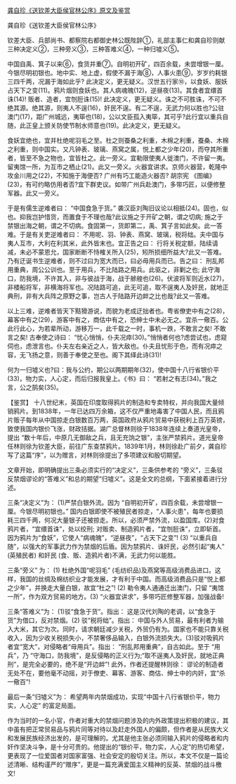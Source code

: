 [龚自珍《送钦差大臣侯官林公序》原文及鉴赏](https://www.vrrw.net/wx/10370.html)

龚自珍《送钦差大臣侯官林公序》

钦差大臣、兵部尚书、都察院右都御史林公既陛辞①，礼部主事仁和龚自珍则献三种决定义②，三种旁义③，三种答难义④，一种归墟义⑤。

中国自禹、箕子以来⑥，食货并重⑦。自明初开矿，四百余载，未尝增银一厘。今银尽明初银也。地中实、地上虚，假使不漏于海⑧，人事火患⑨，岁岁约耗银三四千两，况漏于海如此乎? 此决定义，更无疑义。汉世五行家⑩，以食妖、服妖占天下之变(11)。鸦片烟则食妖也。其人病魂魄(12)，逆昼夜(13)。其食者宜缳首诛(14)! 贩者、造者，宜刎脰诛(15)! 此决定义，更无疑义。诛之不可胜诛，不可不绝其源。绝其源，则夷人不逞(16)，奸民不逞。有二不逞，无武力何以胜也?公驻澳门(17)，距广州城远，夷筚也(18)，公以文臣孤入夷筚，其可乎?此行宜以重兵自随，此正皇上颁关防使节制水师意也(19)。此决定义，更无疑义。

食妖宜绝也，宜并杜绝呢羽毛之至。杜之则蚕桑之利重，木棉之利重，蚕桑、木棉之利重，则中国实。又凡钟表、玻璃、燕窝之属，悦上都之少年(20)，而夺其所重者，皆至不急之物也，宜皆杜之。此一旁义。宜勒限使夷人徙澳门，不许留一夷。留夷馆一所，为互市之栖止(21)。此又一旁义。火器宜讲求。京师火器营，乾隆中攻金川用之(22)，不知施于海便否? 广州有巧工能造火器否? 胡宗宪 《图编》(23)，有可约略仿用者否?宜下群吏议。如带广州兵赴澳门，多带巧匠，以便修整军器。此又一旁义。

于是有儒生逆难者曰： “中国食急于货。” 袭汉臣刘陶旧议论以相抵(24)。固也，似也。抑我岂护惜货，而置食于不理也哉?此议施之于开矿之朝，谓之切病; 施之于禁银出海之朝，谓之不切病。食固第一，货即第二，禹、箕子言如此矣。此一答难。于是有关吏逆难者曰： 不用呢、羽、钟表、燕窝、玻璃，税将绌。夫中国与夷人互市，大利在利其米，此外皆末也。宜正告之曰： 行将关税定额，陆续请减，未必不蒙恩允，国家断断不恃榷关所入(25)，矧所损细所益大?此又一答难。乃有迂诞书生逆难者，则不过曰为宽大而已，曰必毋用兵而已。告之曰： 刑乱邦用重典，周公公训也。至于用兵，不比陆路之用兵。此驱之，非剿之也; 此守海口，防我境，不许其入，非与彼战于海，战于艅艎也(26)。伏波将军则近水(27)，非楼船将军，非横海将军也。况陆路可追，此无可追，取不逞夷人及奸民，就地正典刑，非有大兵阵之原野之事，岂古人于陆路开边衅之比也哉?此又一答难。

以上三难，逆难者皆天下黠猾游说，而貌为老成迂拙者也。粤省僚吏中有之(28)，幕客中有之(29)，游客中有之，商估中有之，恐绅士中未必无之。宜杀一儆百。公此行此心，为若辈所动，游移万一，此千载之一时，事机一跌，不敢言之矣! 不敢言之矣! 古奉使之诗曰： “忧心悄悄，仆夫况瘁(30)。”悄悄者何也?虑尝试也，虑窥伺也，虑泄言也。仆夫左右亲近之人，皆大敌也。仆夫且忧形于色，而有况瘁之容，无飞扬之意，则善于奉使之至也。阁下其绎此诗(31)!

何为一归墟义也?曰：我与公约，期公以两期期年(32)，使中国十八行省银价平(33)，物力实，人心定，而后归报我皇上。《书》曰： “若射之有志(34)。”我之言，公之鹄矣(35)。



【鉴赏】 十八世纪末，英国在印度取得鸦片的制造和专卖特权，并向我国大量倾销鸦片。到1838年，一年已达四万余箱，这不仅严重地毒害了中国人民，而且鸦片贩子每年从中国掠走白银数百万两，英国政府从鸦片贸易中获税利上百万英镑，致使我国内银价飞涨，财政拮据。湖广总督林则徐于1838年连续上奏道光皇帝，提出 “数十年后，中原几无御敌之兵，且无充饷之银”，主张严禁鸦片。道光皇帝任林则徐为钦差大臣，前往广东查禁鸦片。1839年1月，林则徐赴广前夕，龚自珍写了这篇“序”，以为赠言，对林则徐提出了多项建议和殷切期望。

文章开始，即明确提出三条必须实行的“决定义”，三条供参考的 “旁义”，三条驳反禁烟谬论的“答难义”和总的期望“归墟义”。这是全文的总纲，下面紧接着进行分述。

三条“决定义”为： (1)严禁白银外流。因为 “自明初开矿，四百余载，未尝增银一厘。今银尽明初银也。” 国内白银即使不被殖民者掠走，“人事火患”，每年也要损耗三四千两，何况大量银子还被掠走。所以，必须严禁外流，以盈国库。(2)对食鸦片者，“宜缳首诛”，处以绞刑; 对贩卖、制造鸦片者，“宜刎脰诛”，立即斩首。因为鸦片为“食妖”，它使人“病魂魄”，“逆昼夜”，“占天下之变”! (3) “以重兵自随”，以强大的军事武力作为禁烟的后盾。因为禁鸦片、诛奸民，必然引起“夷人” (英殖民者) 和奸民 (食、贩、造鸦片者)不满，无武力何以能胜。

三条“旁义” 为： (1) 杜绝外国“呢羽毛” (毛纺织品)及燕窝等高级消费品进口。这样，我国的丝绸及棉纺织业才能发展，才有利于中国。而高级消费品只是“悦上都之少年”，并换走大量白银，故宜“杜之”! (2) 勒令夷人通通迁出澳门，只留 “夷馆一所”，作为双方贸易的地方。(3) “火器宜讲求”，多带巧匠修整军器，加强战备!

三条“答难义”为： (1)驳“食急于货”。指出： 这是汉代刘陶的老调，以“食急于货”为借口，反对禁烟。(2) 驳“税将绌”。指出： 中国与外人贸易，最有利者为输入大米，其它为次。同时，请求朝廷减少关税，外贸仍有为。国家也不能只靠关税收入，因为少收关税损失小，不禁奢侈品输入，白银外流损失大。(3)驳对吸鸦片者宜“宽大”，对侵略者“毋用兵”。指出： “刑乱邦用重典”，自古如此。至于 “用兵”，乃 “守海口，防我境”，是反侵略的正义行为;“取不逞夷人及奸民，就地正典刑”，是完全必要的，绝不是“开边衅”! 此外，作者还提醒林则徐： 谬论的制造者无处不在，要他毫不动摇，对于僚吏、幕客、游客、商估、绅士中的内奸，宜“杀一儆百”!

最后一条“归墟义”为： 希望两年内禁烟成功，实现“中国十八行省银价平，物力实，人心定” 的富足局面。

作为当时的一名小官，作者对重大的禁烟问题涉及的内外政策提出积极的建议，其中虽有把正常贸易品与鸦片同等对待以及赶走外国人的偏颇，但作者是从民族大义和发展民族经济出发的，是可理解的。尤其是他主张必须同输入鸦片的侵略者和内奸作坚决斗争，是十分可贵的。他提出的“银价平，物力实，人心定”的热切希望，更表现了一位爱国者对国家富强、社会安定的殷切关注。所以，本文不仅是一篇论述清晰、结构谨严的“赠序”，更是一篇充满爱国主义精神的反英、禁烟的战斗檄文!

